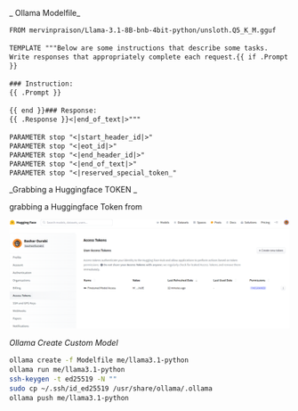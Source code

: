 _ Ollama Modelfile_

```pyhton
FROM mervinpraison/Llama-3.1-8B-bnb-4bit-python/unsloth.Q5_K_M.gguf

TEMPLATE """Below are some instructions that describe some tasks. Write responses that appropriately complete each request.{{ if .Prompt }}

### Instruction:
{{ .Prompt }}

{{ end }}### Response:
{{ .Response }}<|end_of_text|>"""

PARAMETER stop "<|start_header_id|>"
PARAMETER stop "<|eot_id|>"
PARAMETER stop "<|end_header_id|>"
PARAMETER stop "<|end_of_text|>"
PARAMETER stop "<|reserved_special_token_"
```


_Grabbing a Huggingface TOKEN _

grabbing a Huggingface Token from 


![](https://github.com/basharourabi/Llama_Fine-Tuning/blob/main/00_Assets/images/Screenshot%202024-09-20%20094403.png)

_Ollama Create Custom Model_

```bash
ollama create -f Modelfile me/llama3.1-python
ollama run me/llama3.1-python
ssh-keygen -t ed25519 -N ""
sudo cp ~/.ssh/id_ed25519 /usr/share/ollama/.ollama
ollama push me/llama3.1-python
```

